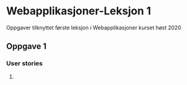 # Webapplikasjoner-Leksjon 1
 Oppgaver tilknyttet første leksjon i Webapplikasjoner kurset høst 2020

## Oppgave 1
### User stories
1. 
